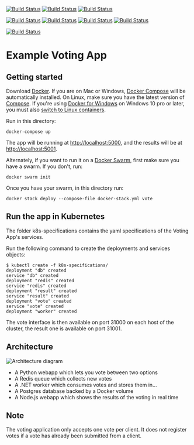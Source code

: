 [![Build Status](http://35.194.55.242:8080/buildStatus/icon?job=instavote%2Fworker-build)](http://35.194.55.242:8080/job/instavote/job/worker-build/)
[![Build Status](http://35.194.55.242:8080/buildStatus/icon?job=instavote%2Fworker-test)](http://35.194.55.242:8080/job/instavote/job/worker-test/)
[![Build Status](http://35.194.55.242:8080/buildStatus/icon?job=instavote%2Fworker-package)](http://35.194.55.242:8080/job/instavote/job/worker-package/)


[![Build Status](http://35.194.55.242:8080/buildStatus/icon?job=instavote%2Fworker-package)](http://35.194.55.242:8080/job/instavote/job/worker-package/)
[![Build Status](http://35.194.55.242:8080/buildStatus/icon?job=instavote%2Fworker-package)](http://35.194.55.242:8080/job/instavote/job/worker-package/)
[![Build Status](http://35.194.55.242:8080/buildStatus/icon?job=instavote%2Fworker-package)](http://35.194.55.242:8080/job/instavote/job/worker-package/)
[![Build Status](http://35.194.55.242:8080/buildStatus/icon?job=instavote%2Fworker-package)](http://35.194.55.242:8080/job/instavote/job/worker-package/)





[![Build Status]([http://35.194.55.242:8080/job/instavote/job/worker-package/badge/icon?subject=Worker-package&color=darkturquoise)](http://35.194.55.242:8080/job/instavote/job/worker-package/icon?subject=Worker-package&color=darkturquoise)


Example Voting App
=========

Getting started
---------------

Download [Docker](https://www.docker.com/products/overview). If you are on Mac or Windows, [Docker Compose](https://docs.docker.com/compose) will be automatically installed. On Linux, make sure you have the latest version of [Compose](https://docs.docker.com/compose/install/). If you're using [Docker for Windows](https://docs.docker.com/docker-for-windows/) on Windows 10 pro or later, you must also [switch to Linux containers](https://docs.docker.com/docker-for-windows/#switch-between-windows-and-linux-containers).

Run in this directory:
```
docker-compose up
```
The app will be running at [http://localhost:5000](http://localhost:5000), and the results will be at [http://localhost:5001](http://localhost:5001).

Alternately, if you want to run it on a [Docker Swarm](https://docs.docker.com/engine/swarm/), first make sure you have a swarm. If you don't, run:
```
docker swarm init
```
Once you have your swarm, in this directory run:
```
docker stack deploy --compose-file docker-stack.yml vote
```

Run the app in Kubernetes
-------------------------

The folder k8s-specifications contains the yaml specifications of the Voting App's services.

Run the following command to create the deployments and services objects:
```
$ kubectl create -f k8s-specifications/
deployment "db" created
service "db" created
deployment "redis" created
service "redis" created
deployment "result" created
service "result" created
deployment "vote" created
service "vote" created
deployment "worker" created
```

The vote interface is then available on port 31000 on each host of the cluster, the result one is available on port 31001.

Architecture
-----

![Architecture diagram](architecture.png)

* A Python webapp which lets you vote between two options
* A Redis queue which collects new votes
* A .NET worker which consumes votes and stores them in…
* A Postgres database backed by a Docker volume
* A Node.js webapp which shows the results of the voting in real time


Note
----

The voting application only accepts one vote per client. It does not register votes if a vote has already been submitted from a client.
